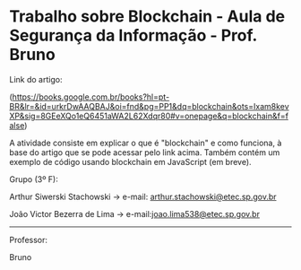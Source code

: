 # Trabalho sobre Blockchain - Aula de Segurança da Informação - Prof. Bruno

Link do artigo:

(https://books.google.com.br/books?hl=pt-BR&lr=&id=urkrDwAAQBAJ&oi=fnd&pg=PP1&dq=blockchain&ots=Ixam8kevXP&sig=8GEeXQo1eQ6451aWA2L62Xdqr80#v=onepage&q=blockchain&f=false)

A atividade consiste em explicar o que é "blockchain" e como funciona, à base do artigo que se pode acessar pelo link acima. Também contém um exemplo de código usando blockchain em JavaScript (em breve).

Grupo (3º F):

Arthur Siwerski Stachowski -> e-mail: arthur.stachowski@etec.sp.gov.br

João Victor Bezerra de Lima -> e-mail:joao.lima538@etec.sp.gov.br
__________________________________________________________________________
Professor:

Bruno
